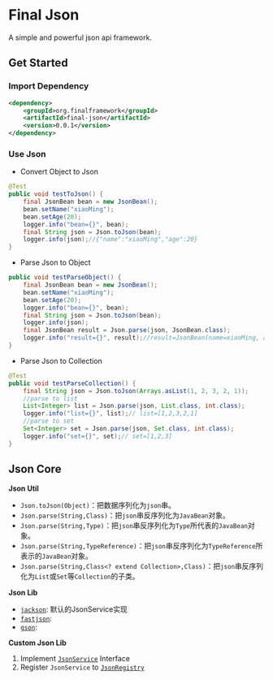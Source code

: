 # Final Json

A simple and powerful json api framework.

## Get Started

### Import Dependency

```xml
<dependency>
    <groupId>org.finalframework</groupId>
    <artifactId>final-json</artifactId>
    <version>0.0.1</version>
</dependency>
```

### Use Json

* Convert Object to Json

```java
@Test
public void testToJson() {
    final JsonBean bean = new JsonBean();
    bean.setName("xiaoMing");
    bean.setAge(20);
    logger.info("bean={}", bean);
    final String json = Json.toJson(bean);
    logger.info(json);//{"name":"xiaoMing","age":20}
}
```

* Parse Json to Object

```java
public void testParseObject() {
    final JsonBean bean = new JsonBean();
    bean.setName("xiaoMing");
    bean.setAge(20);
    logger.info("bean={}", bean);
    final String json = Json.toJson(bean);
    logger.info(json);
    final JsonBean result = Json.parse(json, JsonBean.class);
    logger.info("result={}", result);//result=JsonBean(name=xiaoMing, age=20)
}
```

* Parse Json to Collection
```java
@Test
public void testParseCollection() {
    final String json = Json.toJson(Arrays.asList(1, 2, 3, 2, 1));
    //parse to list
    List<Integer> list = Json.parse(json, List.class, int.class);
    logger.info("list={}", list);// list=[1,2,3,2,1]
    //parse to set
    Set<Integer> set = Json.parse(json, Set.class, int.class);
    logger.info("set={}", set);// set=[1,2,3]
}
```

## Json Core

**Json Util**

* `Json.toJson(Object)`：把数据序列化为`json`串。
* `Json.parse(String,Class)`：把`json`串反序列化为`JavaBean`对象。
* `Json.parse(String,Type)`：把`json`串反序列化为`Type`所代表的`JavaBean`对象。
* `Json.parse(String,TypeReference)`：把`json`串反序列化为`TypeReference`所表示的`JavaBean`对象。
* `Json.parse(String,Class<? extend Collection>,Class)`：把`json`串反序列化为`List`或`Set`等`Collection`的子类。

**Json Lib**

* [`jackson`](src/main/java/com/ilikly/finalframework/json/jackson/JacksonJsonService.java): 默认的JsonService实现
* [`fastjson`](src/main/java/com/ilikly/finalframework/json/fastjson/FastJsonService.java):
* [`gson`](src/main/java/com/ilikly/finalframework/json/gson/GsonJsonService.java):

**Custom Json Lib**

1. Implement [`JsonService`](src/main/java/com/ilikly/finalframework/json/JsonService.java) Interface
2. Register `JsonService` to [`JsonRegistry`](src/main/java/com/ilikly/finalframework/json/JsonRegistry.java)

